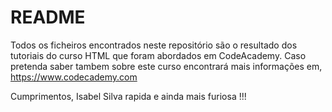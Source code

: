 # README

Todos os ficheiros encontrados neste repositório são o resultado dos tutoriais do curso HTML que foram abordados em CodeAcademy.
Caso pretenda saber tambem sobre este curso encontrará mais informações em,
https://www.codecademy.com

Cumprimentos,
Isabel Silva rapida e ainda mais furiosa !!!
